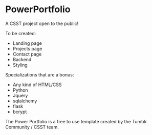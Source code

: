 # PowerPortfolio
A CSST project open to the public!

To be created:
- Landing page
- Projects page
- Contact page
- Backend
- Styling

Specializations that are a bonus:
- Any kind of HTML/CSS
- Python
- Jquery
- sqlalchemy
- flask
- bcrypt

The Power Portfolio is a free to use template created by the Tumblr Community / CSST team.
